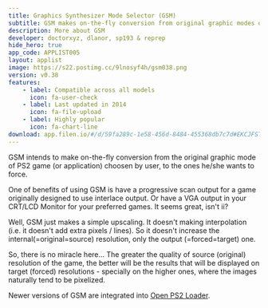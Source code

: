 ```yaml
---
title: Graphics Synthesizer Mode Selector (GSM)
subtitle: GSM makes on-the-fly conversion from original graphic modes of a PS2 software to the ones the user forces
description: More about GSM
developer: doctorxyz, dlanor, sp193 & reprep
hide_hero: true
app_code: APPLIST005
layout: applist
image: https://s22.postimg.cc/9lnosyf4h/gsm038.png
version: v0.38
features:
    - label: Compatible across all models
      icon: fa-user-check
    - label: Last updated in 2014
      icon: fa-file-upload
    - label: Highly popular
      icon: fa-chart-line
download: app.filen.io/#/d/59fa289c-1e58-456d-8484-455368db7c7d#EKCJFSTxwhuNZXnCqa1AN97kiashcDhW
---
```


GSM intends to make on-the-fly conversion from the original graphic mode of PS2 game (or application) choosen by user, to the ones he/she wants to force.

One of benefits of using GSM is have a progressive scan output for a game originally designed to use interlace output. Or have a VGA output in your CRT/LCD Monitor for your preferred games. It seems great, isn't ii?

Well, GSM just makes a simple upscaling. It doesn't making interpolation (i.e. it doesn't add extra pixels / lines). So it doesn't increase the internal(=original=source) resolution, only the output (=forced=target) one.

So, there is no miracle here... The greater the quality of source (original) resolution of the game, the better will be the results that will be displayed on target (forced) resolutions - specially on the higher ones, where the images naturally tend to be pixelized.

Newer versions of GSM are integrated into [Open PS2 Loader](https://github.com/ps2homebrew/Open-PS2-Loader).
